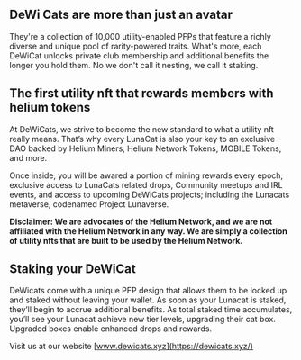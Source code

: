 ## DeWi Cats are more than just an avatar

They're a collection of 10,000 utility-enabled PFPs that feature a richly diverse and unique pool of rarity-powered traits. What's more, each DeWiCat unlocks private club membership and additional benefits the longer you hold them. No we don't call it nesting, we call it staking.

## The first utility nft that rewards members with helium tokens

At DeWiCats, we strive to become the new standard to what a utility nft really means. That’s why every LunaCat is also your key to an exclusive DAO backed by Helium Miners, Helium Network Tokens, MOBILE Tokens, and more.

Once inside, you will be awared a portion of mining rewards every epoch, exclusive access to LunaCats related drops, Community meetups and IRL events, and access to upcoming DeWiCats projects; including the Lunacats metaverse, codenamed Project Lunaverse.

**Disclaimer: We are advocates of the Helium Network, and we are not affiliated with the Helium Network in any way. We are simply a collection of utility nfts that are built to be used by the Helium Network.**

## Staking your DeWiCat

DeWicats come with a unique PFP design that allows them to be locked up and staked without leaving your wallet. As soon as your Lunacat is staked, they’ll begin to accrue additional benefits. As total staked time accumulates, you’ll see your Lunacat achieve new tier levels, upgrading their cat box. Upgraded boxes enable enhanced drops and rewards.

Visit us at our website [www.dewicats.xyz](https://dewicats.xyz/)

